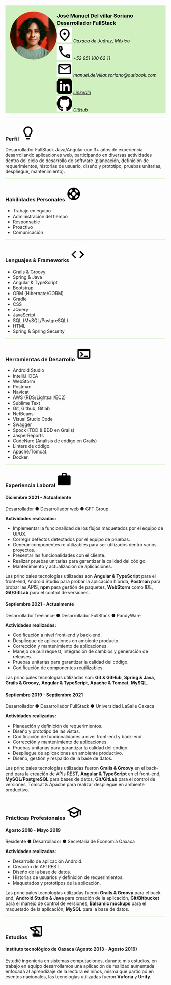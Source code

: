<div style="background: #d0f0c0; display: flex;">
    <div style="width: 30%; padding-left: 15px; padding-top: 20px">
            <img style="border-radius: 50%;" src="1655400235504.jpg" alt="Girl in a jacket" width="150" height="150">
    </div>
	<div style="width: 70%;">
      <h3 style="color: black; margin-bottom: 3px;">
      	José Manuel Del villar Soriano    
      </h3>
      <h3 style="color: black; margin-top: 3px; margin-bottom: 3px;">
       Desarrollador FullStack
      </h3>
      <h6 style="color: black; margin-top: 3px; margin-bottom: 3px;">
       <img src="place_black_24dp.svg"> Oaxaca de Juárez, México
      </h6>
      <h6 style="color: black; margin-top: 3px; margin-bottom: 3px;">
      	<img src="call_black_24dp.svg"> +52 951 100 62 11
      </h6>
      <h6 style="color: black; margin-top: 3px; margin-bottom: 3px;">
      	<img src="email_black_24dp.svg"> manuel.delvillar.soriano@outloook.com    
      </h6>
      <h6 style="color: black; margin-top: 3px; margin-bottom: 3px;">
         <img src="iconmonstr-linkedin-3.svg"> <a href="https://www.linkedin.com/in/jos%C3%A9-manuel-del-villar-soriano-18531678/">LinkedIn</a> 
      </h6>
      <h6 style="color: black; margin-top: 3px; margin-bottom: 3px;">
         <img src="iconmonstr-github-1.svg"> <a href="https://www.github.com/ziceck">GitHub </a>
      </h6>  
    </div>
</div>




<hr style="background: #d0f0c0;">

### Perfil ![](lightbulb_black_24dp.svg)


Desarrollador FullStack Java/Angular con 3+ años de experiencia desarrollando aplicaciones web, participando en diversas actividades dentro del ciclo de desarrollo de software (planeación, definición de requerimientos, historias de usuario, diseño y prototipo, pruebas unitarias, despliegue, mantenimiento).





<hr style="background: #d0f0c0;">

### Habilidades Personales ![](support_black_24dp.svg)


- Trabajo en equipo
- Administración del tiempo
- Responsable
- Proactivo
- Comunicación





<hr style="background: #d0f0c0;">

### Lenguajes & Frameworks ![](code_black_24dp.svg)

- Grails & Groovy
- Spring & Java
- Angular & TypeScript
- Bootstrap
- ORM (Hibernate/GORM)
- Gradle
- CSS
- JQuery
- JavaScript
- SQL (MySQL/PostgreSQL)
- HTML
- Spring & Spring Security





<hr style="background: #d0f0c0">

### Herramientas de Desarrollo ![](terminal_black_24dp.svg)


- Android Studio
- IntelliJ IDEA
- WebStorm
- Postman
- Navicat
- AWS (RDS/Lightsail/EC2)
- Sublime Text
- Git, Github, Gitlab
- NetBeans
- Visual Studio Code
- Swagger
- Spock (TDD & BDD en Grails)
- JasperReports
- CodeNarc (Análisis de código en Grails)
- Linters de código.
- Apache/Tomcat.
- Docker.





<hr style="background: #d0f0c0">

### Experiencia Laboral ![](work_black_24dp.svg)

#### Diciembre 2021 - Actualmente

Desarrollador ● Desarrollador web ● GFT Group 

**Actividades realizadas:**

- Implementar la funcionalidad de los flujos maquetados por el equipo de UI/UX.
- Corregir defectos detectados por el equipo de pruebas.
- Generar componentes re utilizables para ser utilizados dentro varios proyectos. 
- Presentar las funcionalidades con el cliente.
- Realizar pruebas unitarias para garantizar la calidad del código. 
- Mantenimiento y actualización de aplicaciones.



Las principales tecnologías utilizadas son **Angular & TypeScript** para el front-end, Android Studio para probar la aplicación híbrida, **Postman** para probar las APIS, **npm** para gestión de paquetes, **WebStorm** como IDE, **Git/GitlLab** para el control de versiones.



#### Septiembre 2021 - Actualmente

Desarrollador freelance ● Desarrollador FullStack ● PandyWare

**Actividades realizadas:**

- Codificación a nivel front-end y back-end.
- Despliegue de aplicaciones en ambiente producto.
- Corrección y mantenimiento de aplicaciones.
- Manejo de pull request, integración de cambios y generación de releases.
- Pruebas unitarias para garantizar la calidad del código.
- Codificación de componentes reutilizables.



Las principales tecnologías utilizadas son: **Git & GitHub**, **Spring & Java**, **Grails & Groovy**, **Angular & TypeScript**, **Apache & Tomcat**, **MySQL**.



#### Septiembre 2019 - Septiembre 2021

Desarrollador ● Desarrollador FullStack ● Universidad LaSalle Oaxaca

**Actividades realizadas:**

- Planeación y definición de requerimientos.
- Diseño y prototipo de las vistas.
- Codificación de funcionalidades a nivel front-end y back-end.
- Corrección y mantenimiento de aplicaciones.
- Pruebas unitarias para garantizar la calidad del código.
- Despliegue de aplicaciones en ambiente productivo.
- Diseño, gestión y respaldo de la base de datos.



Las principales tecnologías utilizadas fueron **Grails & Groovy** en el back-end para la creación de APIs REST, **Angular & TypeScript** en el front-end, **MySQL/PostgreSQL** para bases de datos, **Git/GitLab** para el control de versiones, Tomcat & Apache para realizar despliegue en ambiente productivo.





<hr style="background: #d0f0c0">

### Prácticas Profesionales ![](school_black_24dp.svg)
#### Agosto 2018 - Mayo 2019

Residente ● Desarrollador ● Secretaría de Economía Oaxaca

**Actividades realizadas:**

- Desarrollo de aplicación Android.
- Creación de API REST.
- Diseño de la base de datos.
- Historias de usuarios y definición de requerimientos.
- Maquetados y prototipos de la aplicación.



Las principales tecnologías utilizadas fueron **Grails & Groovy** para el back-end, **Android Studio & Java** para creación de la aplicación, **Git/Bitbucket** para el manejo de control de versiones, **Balsamic mockups** para el maquetado de la aplicación, **MySQL** para la base de datos.






<hr style="background: #d0f0c0">

### Estudios ![](history_edu_black_24dp.svg)
#### Instituto tecnológico de Oaxaca (Agosto 2013 - Agosto 2019)

Estudié ingeniería en sistemas computaciones, durante mis estudios, en trabajo en equipo desarrollamos una aplicación de realidad aumentada enfocada al aprendizaje de la lectura en niños, misma que participó en eventos nacionales, las tecnologías utilizadas fueron **Vuforia** y **Unity**.
